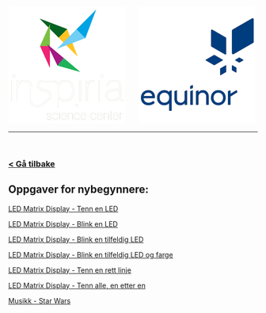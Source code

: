 ![Inspiria](logo/logo_72_hvit.png)  &nbsp; &nbsp; &nbsp;   ![Equinor](logo/equinor_72_blue.png)


------------------------------------------------------
<br>

### [< Gå tilbake](index.md)

## Oppgaver for nybegynnere:

[LED Matrix Display - Tenn en LED](https://makecode.microbit.org/#tutorial:https://github.com/8gywce293pcg/rgb-matrix-single-led)

[LED Matrix Display - Blink en LED](https://makecode.microbit.org/#tutorial:https://github.com/8gywce293pcg/rgb-matrix-single-blink-led)

[LED Matrix Display - Blink en tilfeldig LED](https://makecode.microbit.org/#tutorial:https://github.com/8gywce293pcg/rgb-matrix-single-tilfeldig-blink-led)

[LED Matrix Display - Blink en tilfeldig LED og farge](https://makecode.microbit.org/#tutorial:https://github.com/8gywce293pcg/rgb-matrix-4-tilfeldig-led-og-farge)

[LED Matrix Display - Tenn en rett linje](https://makecode.microbit.org/#tutorial:https://github.com/8gywce293pcg/rgb-matrix-rett-linje)

[LED Matrix Display - Tenn alle, en etter en](https://makecode.microbit.org/#tutorial:https://github.com/8gywce293pcg/rgb-matrix-en-etter-en-alle)

[Musikk - Star Wars](https://makecode.microbit.org/#tutorial:https://github.com/8gywce293pcg/musikk-starwars)
